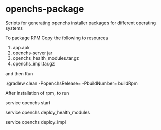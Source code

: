 # openchs-package
Scripts for generating openchs installer packages for different operating systems

To package RPM
Copy the following to resources
1. app.apk
2. openchs-server jar
3. openchs_health_modules.tar.gz
4. openchs_impl.tar.gz

and then Run

./gradlew clean -PopenchsRelease=<release-number> -PbuildNumber=<build-number> buildRpm

After installation of rpm, to run

service openchs start

service openchs deploy_health_modules

service openchs deploy_impl

